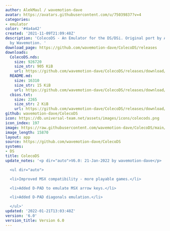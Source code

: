 ```yaml
---
author: AlekMaul / wavemotion-dave
avatar: https://avatars.githubusercontent.com/u/75039837?v=4
categories:
- emulator
color: '#4a4a42'
created: '2021-11-09T21:09:48Z'
description: 'ColecoDS - An Emulator for the DS/DSi. Original port by Alekmaul. Phoenix-Edition
  by Wavemotion. '
download_page: https://github.com/wavemotion-dave/ColecoDS/releases
downloads:
  ColecoDS.nds:
    size: 926720
    size_str: 905 KiB
    url: https://github.com/wavemotion-dave/ColecoDS/releases/download/6.0/ColecoDS.nds
  README.md:
    size: 16310
    size_str: 15 KiB
    url: https://github.com/wavemotion-dave/ColecoDS/releases/download/6.0/README.md
  cbios.txt:
    size: 2265
    size_str: 2 KiB
    url: https://github.com/wavemotion-dave/ColecoDS/releases/download/6.0/cbios.txt
github: wavemotion-dave/ColecoDS
icon: https://db.universal-team.net/assets/images/icons/colecods.png
icon_index: 197
image: https://raw.githubusercontent.com/wavemotion-dave/ColecoDS/main/arm9/gfx_data/pdev_tbg0.png
image_length: 15870
layout: app
source: https://github.com/wavemotion-dave/ColecoDS
systems:
- DS
title: ColecoDS
update_notes: '<p dir="auto">V6.0: 21-Jan-2022 by wavemotion-dave</p>

  <ul dir="auto">

  <li>Improved MSX compatibility - more playable games.</li>

  <li>Added D-PAD to emulate MSX arrow keys.</li>

  <li>Added D-PAD diagonals emulation.</li>

  </ul>'
updated: '2022-01-21T13:03:48Z'
version: '6.0'
version_title: Version 6.0
---
```

